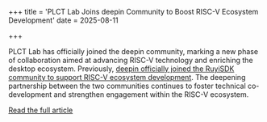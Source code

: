 +++
title = 'PLCT Lab Joins deepin Community to Boost RISC-V Ecosystem Development'
date = 2025-08-11

+++

PLCT Lab has officially joined the deepin community, marking a new phase of collaboration aimed at advancing RISC-V technology and enriching the desktop ecosystem. Previously, [deepin officially joined the RuyiSDK community to support RISC-V ecosystem development](https://mp.weixin.qq.com/s?__biz=MzA5NzE0Mjg4Ng==&mid=2650456899&idx=2&sn=8e938b14756550ffaa5dd5bee21bfd87&scene=21#wechat_redirect). The deepening partnership between the two communities continues to foster technical co-development and strengthen engagement within the RISC-V ecosystem.

[Read the full article](https://mp.weixin.qq.com/s/jBJL_EeDvMIoUm1VIFM1NA)